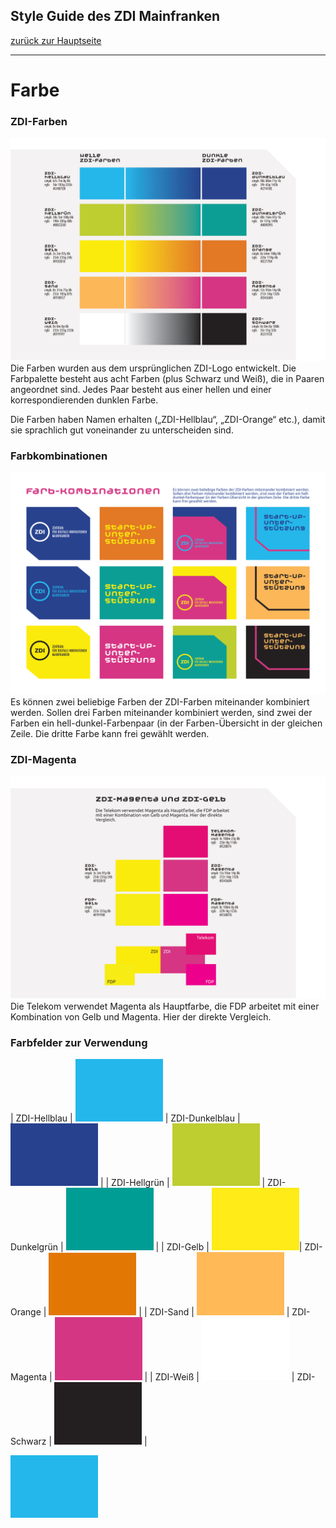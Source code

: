 ## Style Guide des ZDI Mainfranken
[zurück zur Hauptseite](Readme.md)

---

# Farbe


### ZDI-Farben

![ZDI-Farben](/images/ZDI-Farben.png)
Die Farben wurden aus dem ursprünglichen ZDI-Logo entwickelt. Die Farbpalette besteht aus acht Farben (plus Schwarz und Weiß), die in Paaren angeordnet sind. Jedes Paar besteht aus einer hellen und einer korrespondierenden dunklen Farbe.

Die Farben haben Namen erhalten („ZDI-Hellblau“, „ZDI-Orange“ etc.), damit sie sprachlich gut voneinander zu unterscheiden sind.


### Farbkombinationen

![Farbkombinationen](/images/Farbkombinationen.png)
Es können zwei beliebige Farben der ZDI-Farben miteinander kombiniert werden. Sollen drei Farben miteinander kombiniert werden, sind zwei der Farben ein hell-dunkel-Farbenpaar (in der Farben-Übersicht in der gleichen Zeile. Die dritte Farbe kann frei gewählt werden.


### ZDI-Magenta

![ZDI-Magenta](/images/ZDI-Magenta-Vergleich.png)
Die Telekom verwendet Magenta als Hauptfarbe, die FDP arbeitet mit einer Kombination von Gelb und Magenta. Hier der direkte Vergleich.

### Farbfelder zur Verwendung

| ZDI-Hellblau | ![ZDI-Hellblau](/images/Farbfeld_ZDI-hellblau.png) | ZDI-Dunkelblau | ![ZDI-Dunkelblau](/images/Farbfeld_ZDI-dunkelblau.png) | 
| ZDI-Hellgrün | ![ZDI-Hellgrün](/images/Farbfeld_ZDI-hellgruen.png) | ZDI-Dunkelgrün | ![ZDI-Dunkelgrün](/images/Farbfeld_ZDI-dunkelgruen.png) |
| ZDI-Gelb | ![ZDI-Gelb](/images/Farbfeld_ZDI-gelb.png)| ZDI-Orange | ![ZDI-Orange](/images/Farbfeld_ZDI-orange.png) |
| ZDI-Sand | ![ZDI-Sand](/images/Farbfeld_ZDI-sand.png) | ZDI-Magenta | ![ZDI-Magenta](/images/Farbfeld_ZDI-magenta.png) |
| ZDI-Weiß | ![ZDI-Weiß](/images/Farbfeld_ZDI-weiss.png) | ZDI-Schwarz | ![ZDI-Schwarz](/images/Farbfeld_ZDI-schwarz.png) |

![ZDI-Hellblau](/images/Farbfeld_ZDI-hellblau.png)
